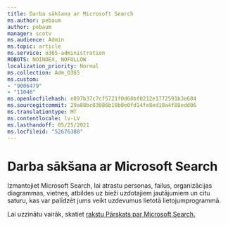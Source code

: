 ```yaml
---
title: Darba sākšana ar Microsoft Search
ms.author: pebaum
author: pebaum
manager: scotv
ms.audience: Admin
ms.topic: article
ms.service: o365-administration
ROBOTS: NOINDEX, NOFOLLOW
localization_priority: Normal
ms.collection: Adm_O365
ms.custom:
- "9006479"
- "11046"
ms.openlocfilehash: e897b37c7cf5721f0d68bf0212e1772591b3e684
ms.sourcegitcommit: 29a88bc83086b18b0e0fd14fe8ed18a4f88edd06
ms.translationtype: MT
ms.contentlocale: lv-LV
ms.lasthandoff: 05/25/2021
ms.locfileid: "52676388"
---
```

# <a name="get-started-with-microsoft-search"></a>Darba sākšana ar Microsoft Search

Izmantojiet Microsoft Search, lai atrastu personas, failus, organizācijas diagrammas, vietnes, atbildes uz bieži uzdotajiem jautājumiem un citu saturu, kas var palīdzēt jums veikt uzdevumus lietotā lietojumprogrammā.

Lai uzzinātu vairāk, skatiet [rakstu Pārskats par Microsoft Search.](https://go.microsoft.com/fwlink/?linkid=2157644)
